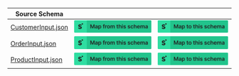 | Source Schema                                                                                                                  |                                                                                                                                                                                                                                                                                                             |                                                                                                                                                                                                                                                                                                       |
| ------------------------------------------------------------------------------------------------------------------------------ | ----------------------------------------------------------------------------------------------------------------------------------------------------------------------------------------------------------------------------------------------------------------------------------------------------------- | ----------------------------------------------------------------------------------------------------------------------------------------------------------------------------------------------------------------------------------------------------------------------------------------------------- |
| [CustomerInput.json](https://raw.githubusercontent.com/Stedi/registry/main/schemas/shopify/graphql/2022-01/CustomerInput.json) | [![Map from this schema](/images/MapFromThisSchema.svg)](https://stedi.com/app/mappings/import?name=Mapping%20from%20Shopify's%20CustomerInput%20schema&referrer=registry-repo&source_json_schema=https://raw.githubusercontent.com/Stedi/registry/main/schemas/shopify/graphql/2022-01/CustomerInput.json) | [![Map to this schema](/images/MapToThisSchema.svg)](https://stedi.com/app/mappings/import?name=Mapping%20to%20Shopify's%20CustomerInput%20schema&referrer=registry-repo&target_json_schema=https://raw.githubusercontent.com/Stedi/registry/main/schemas/shopify/graphql/2022-01/CustomerInput.json) |
| [OrderInput.json](https://raw.githubusercontent.com/Stedi/registry/main/schemas/shopify/graphql/2022-01/OrderInput.json)       | [![Map from this schema](/images/MapFromThisSchema.svg)](https://stedi.com/app/mappings/import?name=Mapping%20from%20Shopify's%20OrderInput%20schema&referrer=registry-repo&source_json_schema=https://raw.githubusercontent.com/Stedi/registry/main/schemas/shopify/graphql/2022-01/OrderInput.json)       | [![Map to this schema](/images/MapToThisSchema.svg)](https://stedi.com/app/mappings/import?name=Mapping%20to%20Shopify's%20OrderInput%20schema&referrer=registry-repo&target_json_schema=https://raw.githubusercontent.com/Stedi/registry/main/schemas/shopify/graphql/2022-01/OrderInput.json)       |
| [ProductInput.json](https://raw.githubusercontent.com/Stedi/registry/main/schemas/shopify/graphql/2022-01/ProductInput.json)   | [![Map from this schema](/images/MapFromThisSchema.svg)](https://stedi.com/app/mappings/import?name=Mapping%20from%20Shopify's%20ProductInput%20schema&referrer=registry-repo&source_json_schema=https://raw.githubusercontent.com/Stedi/registry/main/schemas/shopify/graphql/2022-01/ProductInput.json)   | [![Map to this schema](/images/MapToThisSchema.svg)](https://stedi.com/app/mappings/import?name=Mapping%20to%20Shopify's%20ProductInput%20schema&referrer=registry-repo&target_json_schema=https://raw.githubusercontent.com/Stedi/registry/main/schemas/shopify/graphql/2022-01/ProductInput.json)   |
